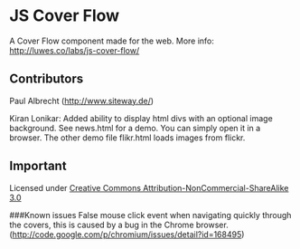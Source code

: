 # JS Cover Flow
A Cover Flow component made for the web. More info: http://luwes.co/labs/js-cover-flow/

## Contributors
Paul Albrecht (http://www.siteway.de/)

Kiran Lonikar: Added ability to display html divs with an optional image background. See news.html for a demo. You can simply open it in a browser. The other demo file flikr.html loads images from flickr.

## Important
Licensed under [Creative Commons Attribution-NonCommercial-ShareAlike 3.0](http://creativecommons.org/licenses/by-nc-sa/3.0/)

###Known issues
False mouse click event when navigating quickly through the covers, this is caused by a bug in the Chrome browser. (http://code.google.com/p/chromium/issues/detail?id=168495)
